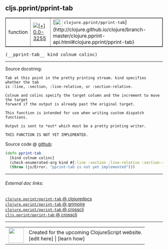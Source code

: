 ## cljs.pprint/pprint-tab



 <table border="1">
<tr>
<td>function</td>
<td><a href="https://github.com/cljsinfo/cljs-api-docs/tree/0.0-3255"><img valign="middle" alt="[+] 0.0-3255" title="Added in 0.0-3255" src="https://img.shields.io/badge/+-0.0--3255-lightgrey.svg"></a> </td>
<td>
[<img height="24px" valign="middle" src="http://i.imgur.com/1GjPKvB.png"> <samp>clojure.pprint/pprint-tab</samp>](http://clojure.github.io/clojure/branch-master/clojure.pprint-api.html#clojure.pprint/pprint-tab)
</td>
</tr>
</table>


 <samp>
(__pprint-tab__ kind colnum colinc)<br>
</samp>

---





Source docstring:

```
Tab at this point in the pretty printing stream. kind specifies whether the tab
is :line, :section, :line-relative, or :section-relative.

Colnum and colinc specify the target column and the increment to move the target
forward if the output is already past the original target.

This function is intended for use when writing custom dispatch functions.

Output is sent to *out* which must be a pretty printing writer.

THIS FUNCTION IS NOT YET IMPLEMENTED.
```


Source code @ [github](https://github.com/clojure/clojurescript/blob/r3297/src/main/cljs/cljs/pprint.cljs#L867-L882):

```clj
(defn pprint-tab
  [kind colnum colinc]
  (check-enumerated-arg kind #{:line :section :line-relative :section-relative})
  (throw (js/Error. "pprint-tab is not yet implemented")))
```

<!--
Repo - tag - source tree - lines:

 <pre>
clojurescript @ r3297
└── src
    └── main
        └── cljs
            └── cljs
                └── <ins>[pprint.cljs:867-882](https://github.com/clojure/clojurescript/blob/r3297/src/main/cljs/cljs/pprint.cljs#L867-L882)</ins>
</pre>

-->

---



###### External doc links:

[`clojure.pprint/pprint-tab` @ clojuredocs](http://clojuredocs.org/clojure.pprint/pprint-tab)<br>
[`clojure.pprint/pprint-tab` @ grimoire](http://conj.io/store/v1/org.clojure/clojure/1.7.0-beta3/clj/clojure.pprint/pprint-tab/)<br>
[`clojure.pprint/pprint-tab` @ crossclj](http://crossclj.info/fun/clojure.pprint/pprint-tab.html)<br>
[`cljs.pprint/pprint-tab` @ crossclj](http://crossclj.info/fun/cljs.pprint.cljs/pprint-tab.html)<br>

---

 <table>
<tr><td>
<img valign="middle" align="right" width="48px" src="http://i.imgur.com/Hi20huC.png">
</td><td>
Created for the upcoming ClojureScript website.<br>
[edit here] | [learn how]
</td></tr></table>

[edit here]:https://github.com/cljsinfo/cljs-api-docs/blob/master/cljsdoc/cljs.pprint/pprint-tab.cljsdoc
[learn how]:https://github.com/cljsinfo/cljs-api-docs/wiki/cljsdoc-files

<!--

This information was too distracting to show to readers, but I'll leave it
commented here since it is helpful to:

- pretty-print the data used to generate this document
- and show how to retrieve that data



The API data for this symbol:

```clj
{:ns "cljs.pprint",
 :name "pprint-tab",
 :signature ["[kind colnum colinc]"],
 :history [["+" "0.0-3255"]],
 :type "function",
 :full-name-encode "cljs.pprint/pprint-tab",
 :source {:code "(defn pprint-tab\n  [kind colnum colinc]\n  (check-enumerated-arg kind #{:line :section :line-relative :section-relative})\n  (throw (js/Error. \"pprint-tab is not yet implemented\")))",
          :title "Source code",
          :repo "clojurescript",
          :tag "r3297",
          :filename "src/main/cljs/cljs/pprint.cljs",
          :lines [867 882]},
 :full-name "cljs.pprint/pprint-tab",
 :clj-symbol "clojure.pprint/pprint-tab",
 :docstring "Tab at this point in the pretty printing stream. kind specifies whether the tab\nis :line, :section, :line-relative, or :section-relative.\n\nColnum and colinc specify the target column and the increment to move the target\nforward if the output is already past the original target.\n\nThis function is intended for use when writing custom dispatch functions.\n\nOutput is sent to *out* which must be a pretty printing writer.\n\nTHIS FUNCTION IS NOT YET IMPLEMENTED."}

```

Retrieve the API data for this symbol:

```clj
;; from Clojure REPL
(require '[clojure.edn :as edn])
(-> (slurp "https://raw.githubusercontent.com/cljsinfo/cljs-api-docs/catalog/cljs-api.edn")
    (edn/read-string)
    (get-in [:symbols "cljs.pprint/pprint-tab"]))
```

-->
